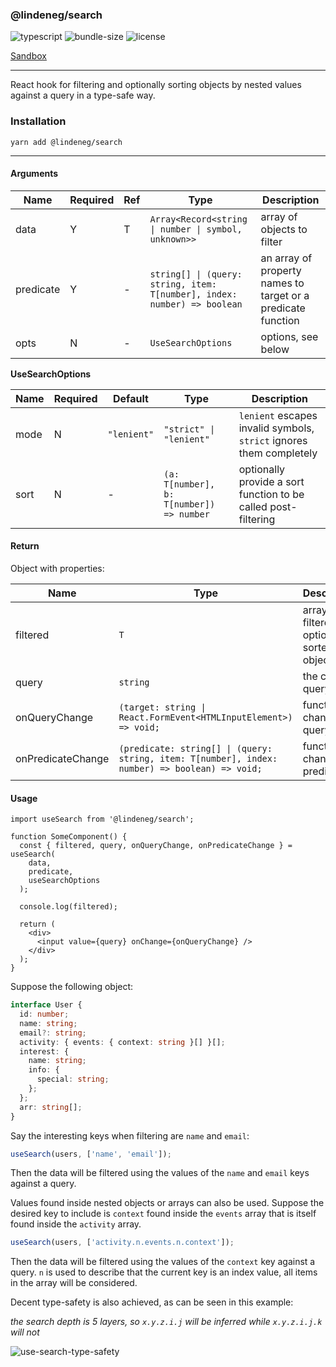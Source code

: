 ### @lindeneg/search

![typescript](https://badgen.net/badge/icon/typescript?icon=typescript&label) ![bundle-size](https://badgen.net/bundlephobia/min/@lindeneg/search) ![license](https://badgen.net/npm/license/@lindeneg/search)

[Sandbox](https://codesandbox.io/s/lindeneg-search-5ccji)

---

React hook for filtering and optionally sorting objects by nested values against a query in a type-safe way.

### Installation

`yarn add @lindeneg/search`

---

#### Arguments

| Name      | Required | Ref | Type                                                                     | Description                                                  |
| --------- | -------- | --- | ------------------------------------------------------------------------ | ------------------------------------------------------------ |
| data      | Y        | T   | `Array<Record<string \| number \| symbol, unknown>>`                     | array of objects to filter                                   |
| predicate | Y        | -   | `string[] \| (query: string, item: T[number], index: number) => boolean` | an array of property names to target or a predicate function |
| opts      | N        | -   | `UseSearchOptions`                                                       | options, see below                                           |

**UseSearchOptions**

| Name | Required | Default     | Type                                     | Description                                                         |
| ---- | -------- | ----------- | ---------------------------------------- | ------------------------------------------------------------------- |
| mode | N        | `"lenient"` | `"strict" \| "lenient"`                  | `lenient` escapes invalid symbols, `strict` ignores them completely |
| sort | N        | -           | `(a: T[number], b: T[number]) => number` | optionally provide a sort function to be called post-filtering      |

#### Return

Object with properties:

| Name              | Type                                                                                           | Description                                   |
| ----------------- | ---------------------------------------------------------------------------------------------- | --------------------------------------------- |
| filtered          | `T`                                                                                            | array of filtered, optionally sorted, objects |
| query             | `string`                                                                                       | the current query                             |
| onQueryChange     | `(target: string \| React.FormEvent<HTMLInputElement>) => void;`                               | function to change query                      |
| onPredicateChange | `(predicate: string[] \| (query: string, item: T[number], index: number) => boolean) => void;` | function to change predicate                  |

#### Usage

```tsx
import useSearch from '@lindeneg/search';

function SomeComponent() {
  const { filtered, query, onQueryChange, onPredicateChange } = useSearch(
    data,
    predicate,
    useSearchOptions
  );

  console.log(filtered);

  return (
    <div>
      <input value={query} onChange={onQueryChange} />
    </div>
  );
}
```

Suppose the following object:

```ts
interface User {
  id: number;
  name: string;
  email?: string;
  activity: { events: { context: string }[] }[];
  interest: {
    name: string;
    info: {
      special: string;
    };
  };
  arr: string[];
}
```

Say the interesting keys when filtering are `name` and `email`:

```ts
useSearch(users, ['name', 'email']);
```

Then the data will be filtered using the values of the `name` and `email` keys against a query.

Values found inside nested objects or arrays can also be used. Suppose the desired key to include is `context` found inside the `events` array that is itself found inside the `activity` array.

```ts
useSearch(users, ['activity.n.events.n.context']);
```

Then the data will be filtered using the values of the `context` key against a query. `n` is used to describe that the current key is an index value, all items in the array will be considered.

Decent type-safety is also achieved, as can be seen in this example:

_the search depth is 5 layers, so `x.y.z.i.j` will be inferred while `x.y.z.i.j.k` will not_

![use-search-type-safety](https://raw.githubusercontent.com/Lindeneg/lindeneg-npm-packages/master/assets/useSearch.png)
